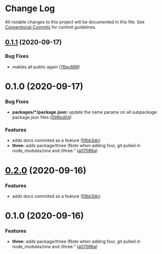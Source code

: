 # Change Log

All notable changes to this project will be documented in this file.
See [Conventional Commits](https://conventionalcommits.org) for commit guidelines.

## [0.1.1](https://github.com/LeeMellon/lerna-private/compare/@imgoodrich/three@0.1.0...@imgoodrich/three@0.1.1) (2020-09-17)


### Bug Fixes

* makles all public again ([76ec889](https://github.com/LeeMellon/lerna-private/commit/76ec889748795af1abdbc3f37c1d611af4be3a53))





# 0.1.0 (2020-09-17)


### Bug Fixes

* **packages/*/package.json:** update the name params on all subpackage package.json files ([096bd04](https://github.com/LeeMellon/lerna-private/commit/096bd04515809996b32caf451e5b5321f63ad577))


### Features

* adds docs commited as a feature ([5fbb3dc](https://github.com/LeeMellon/lerna-private/commit/5fbb3dcc322a51f5aa19b9465d53bbe657c82145))
* **three:** adds package/three (Note when adding four, git pulled in node_modules/one and /three." ([a07086a](https://github.com/LeeMellon/lerna-private/commit/a07086a17058dc649991ad59d4040b21cf3f7ac9))





# [0.2.0](https://github.com/LeeMellon/lerna-private/compare/three@0.1.0...three@0.2.0) (2020-09-16)


### Features

* adds docs commited as a feature ([5fbb3dc](https://github.com/LeeMellon/lerna-private/commit/5fbb3dcc322a51f5aa19b9465d53bbe657c82145))





# 0.1.0 (2020-09-16)


### Features

* **three:** adds package/three (Note when adding four, git pulled in node_modules/one and /three." ([a07086a](https://github.com/LeeMellon/lerna-private/commit/a07086a17058dc649991ad59d4040b21cf3f7ac9))
